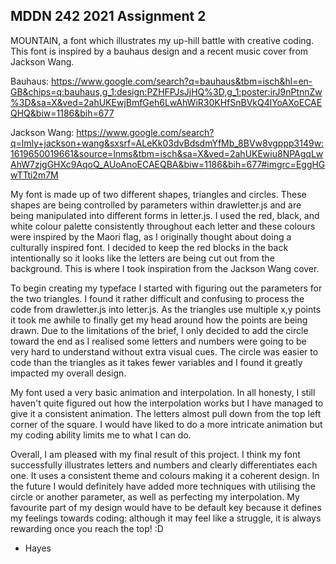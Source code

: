 ## MDDN 242 2021 Assignment 2

MOUNTAIN, a font which illustrates my up-hill battle with creative coding. This font is inspired by a bauhaus design and a recent music cover from Jackson Wang. 

Bauhaus: https://www.google.com/search?q=bauhaus&tbm=isch&hl=en-GB&chips=q:bauhaus,g_1:design:PZHFPJsJjHQ%3D,g_1:poster:irJ9nPtnnZw%3D&sa=X&ved=2ahUKEwjBmfGeh6LwAhWiR30KHfSnBVkQ4lYoAXoECAEQHQ&biw=1186&bih=677

Jackson Wang: https://www.google.com/search?q=lmly+jackson+wang&sxsrf=ALeKk03dvBdsdmYfMb_8BVw8vgppp3149w:1619650019661&source=lnms&tbm=isch&sa=X&ved=2ahUKEwiu8NPAgqLwAhW7zjgGHXc9AqoQ_AUoAnoECAEQBA&biw=1186&bih=677#imgrc=EggHGwTTti2m7M

My font is made up of two different shapes, triangles and circles. These shapes are being controlled by parameters within drawletter.js and are being manipulated into different forms in letter.js. I used the red, black, and white colour palette consistently throughout each letter and these colours were inspired by the Maori flag, as I originally thought about doing a culturally inspired font. I decided to keep the red blocks in the back intentionally so it looks like the letters are being cut out from the background. This is where I took inspiration from the Jackson Wang cover. 

To begin creating my typeface I started with figuring out the parameters for the two triangles. I found it rather difficult and confusing to process the code from drawletter.js into letter.js. As the triangles use multiple x,y points it took me awhile to finally get my head around how the points are being drawn. Due to the limitations of the brief, I only decided to add the circle toward the end as I realised some letters and numbers were going to be very hard to understand without extra visual cues. The circle was easier to code than the triangles as it takes fewer variables and I found it greatly impacted my overall design. 

My font used a very basic animation and interpolation. In all honesty, I still haven't quite figured out how the interpolation works but I have managed to give it a consistent animation. The letters almost pull down from the top left corner of the square. I would have liked to do a more intricate animation but my coding ability limits me to what I can do. 

Overall, I am pleased with my final result of this project. I think my font successfully illustrates letters and numbers and clearly differentiates each one. It uses a consistent theme and colours making it a coherent design. In the future I would definitely have added more techniques with utilising the circle or another parameter, as well as perfecting my interpolation. My favourite part of my design would have to be default key because it defines my feelings towards coding: although it may feel like a struggle, it is always rewarding once you reach the top! :D 

- Hayes 


